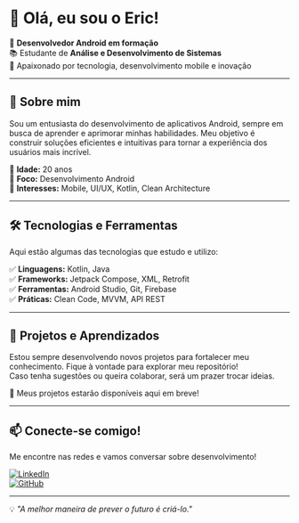 # 👋 Olá, eu sou o Eric!

🎯 **Desenvolvedor Android em formação**  
📚 Estudante de **Análise e Desenvolvimento de Sistemas**  
🚀 Apaixonado por tecnologia, desenvolvimento mobile e inovação  

---

## 📌 Sobre mim  
Sou um entusiasta do desenvolvimento de aplicativos Android, sempre em busca de aprender e aprimorar minhas habilidades. Meu objetivo é construir soluções eficientes e intuitivas para tornar a experiência dos usuários mais incrível.

🔹 **Idade:** 20 anos  
🔹 **Foco:** Desenvolvimento Android  
🔹 **Interesses:** Mobile, UI/UX, Kotlin, Clean Architecture  

---

## 🛠️ Tecnologias e Ferramentas  
Aqui estão algumas das tecnologias que estudo e utilizo:

✅ **Linguagens:** Kotlin, Java  
✅ **Frameworks:** Jetpack Compose, XML, Retrofit  
✅ **Ferramentas:** Android Studio, Git, Firebase  
✅ **Práticas:** Clean Code, MVVM, API REST  

---

## 🚀 Projetos e Aprendizados  
Estou sempre desenvolvendo novos projetos para fortalecer meu conhecimento. Fique à vontade para explorar meu repositório!  
Caso tenha sugestões ou queira colaborar, será um prazer trocar ideias.  

📌 Meus projetos estarão disponíveis aqui em breve!

---

## 📫 Conecte-se comigo!  
Me encontre nas redes e vamos conversar sobre desenvolvimento!  

[![LinkedIn](https://img.shields.io/badge/LinkedIn-Eric-blue?style=flat&logo=linkedin)](https://linkedin.com/in/seu-perfil)  
[![GitHub](https://img.shields.io/badge/GitHub-Eric-black?style=flat&logo=github)](https://github.com/EricJoseeS)  

---

💡 _"A melhor maneira de prever o futuro é criá-lo."_  
